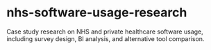 # nhs-software-usage-research
Case study research on NHS and private healthcare software usage, including survey design, BI analysis, and alternative tool comparison.
